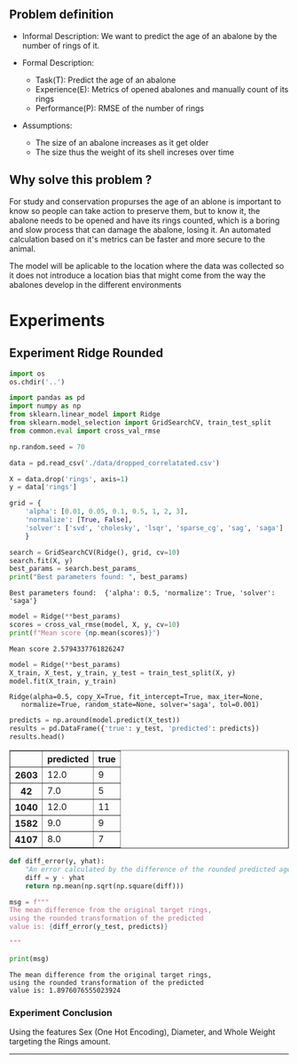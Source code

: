 ## Problem definition
  * Informal Description: We want to predict the age of an abalone by the number of rings of it.
  * Formal Description:
    * Task(T): Predict the age of an abalone
    * Experience(E): Metrics of opened abalones and manually count of its rings
    * Performance(P): RMSE of the number of rings
  
  * Assumptions:
    * The size of an abalone increases as it get older
    * The size thus the weight of its shell increses over time

## Why solve this problem ?
For study and conservation propurses the age of an ablone is important to know so people
can take action to preserve them, but to know it, the abalone needs to be opened and have
its rings counted, which is a boring and slow process that can damage the abalone, losing it.
An automated calculation based on it's metrics can be faster and more secure to the animal.

The model will be aplicable to the location where the data was collected so it does not introduce
a location bias that might come from the way the abalones develop in the different environments

# Experiments

## Experiment Ridge Rounded

```python
import os
os.chdir('..')
```


```python
import pandas as pd
import numpy as np
from sklearn.linear_model import Ridge
from sklearn.model_selection import GridSearchCV, train_test_split
from common.eval import cross_val_rmse

np.random.seed = 70
```


```python
data = pd.read_csv('./data/dropped_correlatated.csv')

X = data.drop('rings', axis=1)
y = data['rings']
```


```python
grid = {
    'alpha': [0.01, 0.05, 0.1, 0.5, 1, 2, 3],
    'normalize': [True, False],
    'solver': ['svd', 'cholesky', 'lsqr', 'sparse_cg', 'sag', 'saga']
    }

search = GridSearchCV(Ridge(), grid, cv=10)
search.fit(X, y)
best_params = search.best_params_
print("Best parameters found: ", best_params)
```

    Best parameters found:  {'alpha': 0.5, 'normalize': True, 'solver': 'saga'}
    


```python
model = Ridge(**best_params)
scores = cross_val_rmse(model, X, y, cv=10)
print(f"Mean score {np.mean(scores)}")
```

    Mean score 2.5794337761826247
    


```python
model = Ridge(**best_params)
X_train, X_test, y_train, y_test = train_test_split(X, y)
model.fit(X_train, y_train)

```




    Ridge(alpha=0.5, copy_X=True, fit_intercept=True, max_iter=None,
       normalize=True, random_state=None, solver='saga', tol=0.001)




```python
predicts = np.around(model.predict(X_test))
results = pd.DataFrame({'true': y_test, 'predicted': predicts})
results.head()
```




<div>
<style scoped>
    .dataframe tbody tr th:only-of-type {
        vertical-align: middle;
    }

    .dataframe tbody tr th {
        vertical-align: top;
    }

    .dataframe thead th {
        text-align: right;
    }
</style>
<table border="1" class="dataframe">
  <thead>
    <tr style="text-align: right;">
      <th></th>
      <th>predicted</th>
      <th>true</th>
    </tr>
  </thead>
  <tbody>
    <tr>
      <th>2603</th>
      <td>12.0</td>
      <td>9</td>
    </tr>
    <tr>
      <th>42</th>
      <td>7.0</td>
      <td>5</td>
    </tr>
    <tr>
      <th>1040</th>
      <td>12.0</td>
      <td>11</td>
    </tr>
    <tr>
      <th>1582</th>
      <td>9.0</td>
      <td>9</td>
    </tr>
    <tr>
      <th>4107</th>
      <td>8.0</td>
      <td>7</td>
    </tr>
  </tbody>
</table>
</div>




```python
def diff_error(y, yhat):
    "An error calculated by the difference of the rounded predicted age to the actual value"
    diff = y - yhat
    return np.mean(np.sqrt(np.square(diff)))
```


```python
msg = f"""
The mean difference from the original target rings,
using the rounded transformation of the predicted
value is: {diff_error(y_test, predicts)}

"""

print(msg)
```

    
    The mean difference from the original target rings,
    using the rounded transformation of the predicted
    value is: 1.8976076555023924
    
    
    

### Experiment Conclusion

Using the features Sex (One Hot Encoding), Diameter, and Whole Weight targeting the Rings amount.

-----------
